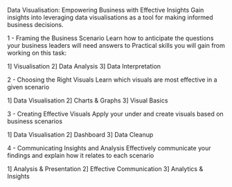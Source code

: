 Data Visualisation: Empowering Business with Effective Insights Gain insights into leveraging data visualisations as a tool for making informed business decisions.

1 - Framing the Business Scenario Learn how to anticipate the questions your business leaders will need answers to Practical skills you will gain from working on this task:

1] Visualisation 2] Data Analysis 3] Data Interpretation

2 - Choosing the Right Visuals Learn which visuals are most effective in a given scenario

1] Data Visualisation 2] Charts & Graphs 3] Visual Basics

3 - Creating Effective Visuals Apply your under and create visuals based on business scenarios

1] Data Visualisation 2] Dashboard 3] Data Cleanup

4 - Communicating Insights and Analysis Effectively communicate your findings and explain how it relates to each scenario

1] Analysis & Presentation 2] Effective Communication 3] Analytics & Insights

